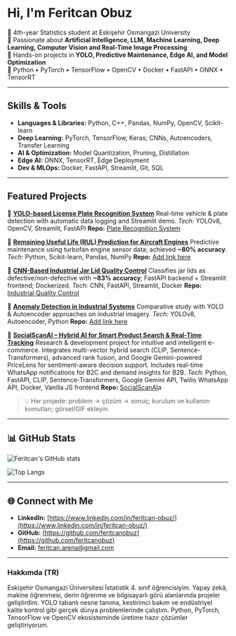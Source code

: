 # Hi, I'm Feritcan Obuz

🔹 4th-year Statistics student at Eskişehir Osmangazi University  
🔹 Passionate about **Artificial Intelligence, LLM, Machine Learning, Deep Learning, Computer Vision and Real-Time Image Processing**  
🔹 Hands-on projects in **YOLO, Predictive Maintenance, Edge AI, and Model Optimization**  
🔹 Python • PyTorch • TensorFlow • OpenCV • Docker • FastAPI • ONNX • TensorRT  

---

## Skills & Tools

* **Languages & Libraries:** Python, C++, Pandas, NumPy, OpenCV, Scikit-learn
* **Deep Learning:** PyTorch, TensorFlow, Keras; CNNs, Autoencoders, Transfer Learning
* **AI & Optimization:** Model Quantization, Pruning, Distillation
* **Edge AI:** ONNX, TensorRT, Edge Deployment
* **Dev & MLOps:** Docker, FastAPI, Streamlit, Git, SQL

---

## Featured Projects

🔹 **[YOLO-based License Plate Recognition System](#)**
Real-time vehicle & plate detection with automatic data logging and Streamlit demo.
*Tech:* YOLOv8, OpenCV, Streamlit, FastAPI
**Repo:** [Plate Recognition System](https://github.com/feritcanobuz/Plate-Recognition-System)

🔹 **[Remaining Useful Life (RUL) Prediction for Aircraft Engines](#)**
Predictive maintenance using turbofan engine sensor data; achieved **\~80% accuracy**.
*Tech:* Python, Scikit-learn, Pandas, NumPy
**Repo:** [Add link here](#)

🔹 **[CNN-Based Industrial Jar Lid Quality Control](#)**
Classifies jar lids as defective/non-defective with **\~83% accuracy**; FastAPI backend + Streamlit frontend; Dockerized.
*Tech:* CNN, FastAPI, Streamlit, Docker
**Repo:** [Industrial Quality Control](https://github.com/feritcanobuz/-kavanoz-kapagi-kalite-kontrol-sistemi)

🔹 **[Anomaly Detection in Industrial Systems](#)**
Comparative study with YOLO & Autoencoder approaches on industrial imagery.
*Tech:* YOLOv8, Autoencoder, Python
**Repo:** [Add link here](#)

🔹 **[SocialScanAI – Hybrid AI for Smart Product Search & Real-Time Tracking](#)**
Research & development project for intuitive and intelligent e-commerce. Integrates multi-vector hybrid search (CLIP, Sentence-Transformers), advanced rank fusion, and Google Gemini-powered PriceLens for sentiment-aware decision support. Includes real-time WhatsApp notifications for B2C and demand insights for B2B.
*Tech:* Python, FastAPI, CLIP, Sentence-Transformers, Google Gemini API, Twilio WhatsApp API, Docker, Vanilla JS frontend
**Repo:** [SocialScanAI](https://github.com/feritcanobuz/SocialScanAI)a

> 💡 Her projede: problem → çözüm → sonuç; kurulum ve kullanım komutları; görsel/GIF ekleyin.

---

## 📊 GitHub Stats

![Feritcan's GitHub stats](https://github-readme-stats.vercel.app/api?username=feritcanobuz\&show_icons=true\&theme=radical)

![Top Langs](https://github-readme-stats.vercel.app/api/top-langs/?username=feritcanobuz\&layout=compact\&theme=radical)

---

## 🌐 Connect with Me

* **LinkedIn:** [https://www.linkedin.com/in/feritcan-obuz/](https://www.linkedin.com/in/feritcan-obuz/)
* **GitHub:** [https://github.com/feritcanobuz](https://github.com/feritcanobuz)
* **Email:** [feritcan.arena@gmail.com](mailto:feritcan.arena@gmail.com)

---

###  Hakkımda (TR)

Eskişehir Osmangazi Üniversitesi İstatistik 4. sınıf öğrencisiyim. Yapay zekâ, makine öğrenmesi, derin öğrenme ve bilgisayarlı görü alanlarında projeler geliştirdim. YOLO tabanlı nesne tanıma, kestirimci bakım ve endüstriyel kalite kontrol gibi gerçek dünya problemlerinde çalıştım. Python, PyTorch, TensorFlow ve OpenCV ekosisteminde üretime hazır çözümler geliştiriyorum.

